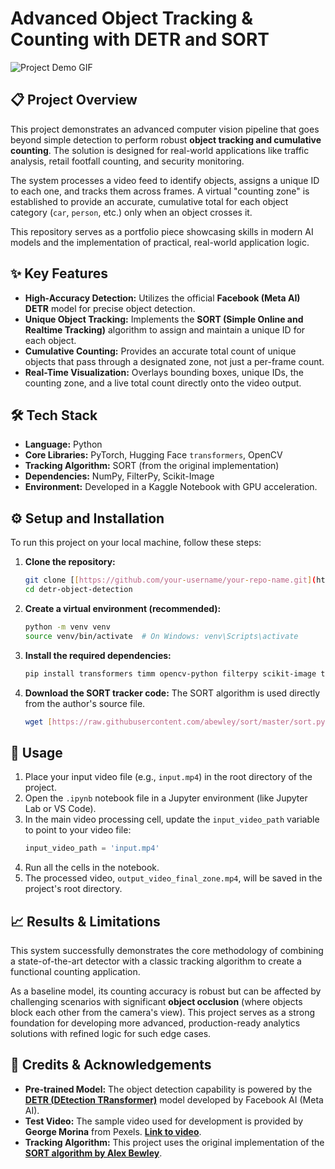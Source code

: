 # Advanced Object Tracking & Counting with DETR and SORT

![Project Demo GIF](./output_video_final_zone-ezgif.com-resize.gif)

## 📋 Project Overview

This project demonstrates an advanced computer vision pipeline that goes beyond simple detection to perform robust **object tracking and cumulative counting**. The solution is designed for real-world applications like traffic analysis, retail footfall counting, and security monitoring.

The system processes a video feed to identify objects, assigns a unique ID to each one, and tracks them across frames. A virtual "counting zone" is established to provide an accurate, cumulative total for each object category (`car`, `person`, etc.) only when an object crosses it.

This repository serves as a portfolio piece showcasing skills in modern AI models and the implementation of practical, real-world application logic.

## ✨ Key Features

- **High-Accuracy Detection:** Utilizes the official **Facebook (Meta AI) DETR** model for precise object detection.
- **Unique Object Tracking:** Implements the **SORT (Simple Online and Realtime Tracking)** algorithm to assign and maintain a unique ID for each object.
- **Cumulative Counting:** Provides an accurate total count of unique objects that pass through a designated zone, not just a per-frame count.
- **Real-Time Visualization:** Overlays bounding boxes, unique IDs, the counting zone, and a live total count directly onto the video output.

## 🛠️ Tech Stack

- **Language:** Python
- **Core Libraries:** PyTorch, Hugging Face `transformers`, OpenCV
- **Tracking Algorithm:** SORT (from the original implementation)
- **Dependencies:** NumPy, FilterPy, Scikit-Image
- **Environment:** Developed in a Kaggle Notebook with GPU acceleration.

## ⚙️ Setup and Installation

To run this project on your local machine, follow these steps:

1.  **Clone the repository:**
    ```bash
    git clone [[https://github.com/your-username/your-repo-name.git](https://github.com/your-username/your-repo-name.git)](https://github.com/ArizalMuluk/detr-object-detection.git)
    cd detr-object-detection
    ```

2.  **Create a virtual environment (recommended):**
    ```bash
    python -m venv venv
    source venv/bin/activate  # On Windows: venv\Scripts\activate
    ```

3.  **Install the required dependencies:**
    ```bash
    pip install transformers timm opencv-python filterpy scikit-image torch
    ```

4.  **Download the SORT tracker code:**
    The SORT algorithm is used directly from the author's source file.
    ```bash
    wget [https://raw.githubusercontent.com/abewley/sort/master/sort.py](https://raw.githubusercontent.com/abewley/sort/master/sort.py)
    ```

## 🚀 Usage

1.  Place your input video file (e.g., `input.mp4`) in the root directory of the project.
2.  Open the `.ipynb` notebook file in a Jupyter environment (like Jupyter Lab or VS Code).
3.  In the main video processing cell, update the `input_video_path` variable to point to your video file:
    ```python
    input_video_path = 'input.mp4'
    ```
4.  Run all the cells in the notebook.
5.  The processed video, `output_video_final_zone.mp4`, will be saved in the project's root directory.

## 📈 Results & Limitations

This system successfully demonstrates the core methodology of combining a state-of-the-art detector with a classic tracking algorithm to create a functional counting application.

As a baseline model, its counting accuracy is robust but can be affected by challenging scenarios with significant **object occlusion** (where objects block each other from the camera's view). This project serves as a strong foundation for developing more advanced, production-ready analytics solutions with refined logic for such edge cases.

## 🙏 Credits & Acknowledgements

-   **Pre-trained Model:** The object detection capability is powered by the [**DETR (DEtection TRansformer)**](https://huggingface.co/facebook/detr-resnet-50) model developed by Facebook AI (Meta AI).
-   **Test Video:** The sample video used for development is provided by **George Morina** from Pexels. [**Link to video**](https://www.pexels.com/video/riding-a-double-decker-bus-5402016/).
-   **Tracking Algorithm:** This project uses the original implementation of the [**SORT algorithm by Alex Bewley**](https://github.com/abewley/sort).
